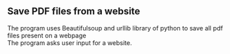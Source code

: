 ## Save PDF files from a website
The program uses Beautifulsoup and urllib library of python to save all pdf files present on a webpage <br>
The program asks user input for a website.

